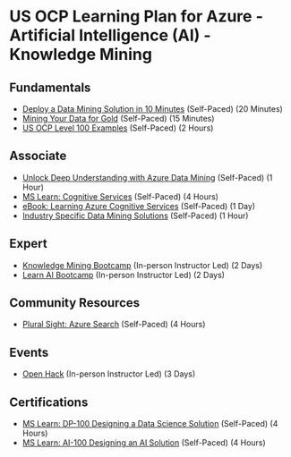 # US OCP Learning Plan for Azure - Artificial Intelligence (AI) - Knowledge Mining

## Fundamentals

* [Deploy a Data Mining Solution in 10 Minutes](https://myignite.techcommunity.microsoft.com/sessions/83970?source=sessions) (Self-Paced) (20 Minutes)
* [Mining Your Data for Gold](https://myignite.techcommunity.microsoft.com/sessions/81081?source=sessions) (Self-Paced) (15 Minutes)
* [US OCP Level 100 Examples](https://github.com/ChrisKahrs/OCP-AI-Links/tree/master/3-Cognitive-Search) (Self-Paced) (2 Hours)

## Associate

* [Unlock Deep Understanding with Azure Data Mining](https://myignite.techcommunity.microsoft.com/sessions/84181?source=sessions) (Self-Paced) (1 Hour)
* [MS Learn: Cognitive Services](https://docs.microsoft.com/en-us/learn/browse/?products=azure-cognitive-services) (Self-Paced) (4 Hours)
* [eBook: Learning Azure Cognitive Services](https://azure.microsoft.com/en-us/resources/learning-azure-cognitive-services/) (Self-Paced) (1 Day)
* [Industry Specific Data Mining Solutions](https://myignite.techcommunity.microsoft.com/sessions/84476?source=sessions) (Self-Paced) (1 Hour)

## Expert

* [Knowledge Mining Bootcamp](https://azure.github.io/LearnAI-KnowledgeMiningBootcamp/) (In-person Instructor Led) (2 Days)
* [Learn AI Bootcamp](https://github.com/Azure/LearnAI-Bootcamp) (In-person Instructor Led) (2 Days)

## Community Resources

* [Plural Sight: Azure Search](https://www.pluralsight.com/courses/microsoft-azure-search-solution-implementing) (Self-Paced) (4 Hours)

## Events

* [Open Hack](https://openhack.microsoft.com/) (In-person Instructor Led) (3 Days)

## Certifications

* [MS Learn: DP-100 Designing a Data Science Solution](https://docs.microsoft.com/en-us/learn/certifications/exams/dp-100) (Self-Paced) (4 Hours)
* [MS Learn: AI-100 Designing an AI Solution](https://docs.microsoft.com/en-us/learn/certifications/exams/ai-100) (Self-Paced) (4 Hours)

